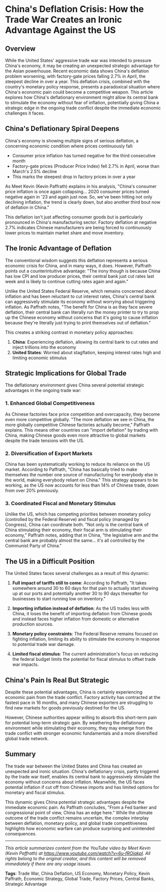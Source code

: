 # China's Deflation Crisis: How the Trade War Creates an Ironic Advantage Against the US

## Overview

While the United States' aggressive trade war was intended to pressure China's economy, it may be creating an unexpected strategic advantage for the Asian powerhouse. Recent economic data shows China's deflation problem worsening, with factory-gate prices falling 2.7% in April, the steepest decline in over a year. This deflation crisis, combined with the country's monetary policy response, presents a paradoxical situation where China's economic pain could become a competitive weapon. This article explores how China's deflationary environment might allow its central bank to stimulate the economy without fear of inflation, potentially giving China a strategic edge in the ongoing trade conflict despite the immediate economic challenges it faces.

## China's Deflationary Spiral Deepens

China's economy is showing multiple signs of serious deflation, a concerning economic condition where prices continuously fall:

- Consumer price inflation has turned negative for the third consecutive month
- Factory-gate prices (Producer Price Index) fell 2.7% in April, worse than March's 2.5% decline
- This marks the steepest drop in factory prices in over a year

As Meet Kevin (Kevin Paffrath) explains in his analysis, "China's consumer price inflation is once again collapsing... 2020 consumer prices turned negative again in '23 and again just now. So, we've been hitting not only declining inflation, the trend is clearly down, but also another third bout now of deflation in China."

This deflation isn't just affecting consumer goods but is particularly pronounced in China's manufacturing sector. Factory deflation at negative 2.7% indicates Chinese manufacturers are being forced to continuously lower prices to maintain market share and move inventory.

## The Ironic Advantage of Deflation

The conventional wisdom suggests this deflation represents a serious economic crisis for China, and in many ways, it does. However, Paffrath points out a counterintuitive advantage: "The irony though is because China has low CPI and low producer prices, their central bank just cut rates last week and is likely to continue cutting rates again and again."

Unlike the United States Federal Reserve, which remains concerned about inflation and has been reluctant to cut interest rates, China's central bank can aggressively stimulate its economy without worrying about triggering inflation. As Paffrath notes, "The benefit for China is as they face severe deflation, their central bank can literally run the money printer to try to prop up the Chinese economy without concerns that it's going to cause inflation because they're literally just trying to print themselves out of deflation."

This creates a striking contrast in monetary policy approaches:

1. **China**: Experiencing deflation, allowing its central bank to cut rates and inject trillions into the economy
2. **United States**: Worried about stagflation, keeping interest rates high and limiting economic stimulus

## Strategic Implications for Global Trade

The deflationary environment gives China several potential strategic advantages in the ongoing trade war:

### 1. Enhanced Global Competitiveness

As Chinese factories face price competition and overcapacity, they become even more competitive globally. "The more deflation we see in China, the more globally competitive Chinese factories actually become," Paffrath explains. This means other countries can "import deflation" by trading with China, making Chinese goods even more attractive to global markets despite the trade tensions with the US.

### 2. Diversification of Export Markets

China has been systematically working to reduce its reliance on the US market. According to Paffrath, "China has basically tried to make themselves the number one source of manufacturing for everybody else in the world, making everybody reliant on China." This strategy appears to be working, as the US now accounts for less than 14% of Chinese trade, down from over 20% previously.

### 3. Coordinated Fiscal and Monetary Stimulus

Unlike the US, which has competing priorities between monetary policy (controlled by the Federal Reserve) and fiscal policy (managed by Congress), China can coordinate both. "Not only is the central bank of China stimulating their economy, their fiscal arm is stimulating their economy," Paffrath notes, adding that in China, "the legislative arm and the central bank are probably almost the same... it's all controlled by the Communist Party of China."

## The US in a Difficult Position

The United States faces several challenges as a result of this dynamic:

1. **Full impact of tariffs still to come**: According to Paffrath, "It takes somewhere around 30 to 60 days for that pain to actually start showing up at our ports and potentially another 30 to 90 days thereafter for businesses to start running low on inventory."

2. **Importing inflation instead of deflation**: As the US trades less with China, it loses the benefit of importing deflation from Chinese goods and instead faces higher inflation from domestic or alternative production sources.

3. **Monetary policy constraints**: The Federal Reserve remains focused on fighting inflation, limiting its ability to stimulate the economy in response to potential trade war damage.

4. **Limited fiscal stimulus**: The current administration's focus on reducing the federal budget limits the potential for fiscal stimulus to offset trade war impacts.

## China's Pain Is Real But Strategic

Despite these potential advantages, China is certainly experiencing economic pain from the trade conflict. Factory activity has contracted at the fastest pace in 16 months, and many Chinese exporters are struggling to find new markets for goods previously destined for the US.

However, Chinese authorities appear willing to absorb this short-term pain for potential long-term strategic gain. By weathering the deflationary environment while stimulating their economy, they may emerge from the trade conflict with stronger economic fundamentals and a more diversified global trade network.

## Summary

The trade war between the United States and China has created an unexpected and ironic situation. China's deflationary crisis, partly triggered by the trade war itself, enables its central bank to aggressively stimulate the economy without concerns about inflation. Meanwhile, the US faces potential inflation if cut off from Chinese imports and has limited options for monetary and fiscal stimulus.

This dynamic gives China potential strategic advantages despite the immediate economic pain. As Paffrath concludes, "From a Fed banker and congressional point of view, China has an edge here." While the ultimate outcome of the trade conflict remains uncertain, the complex interplay between deflation, monetary policy, and global trade competitiveness highlights how economic warfare can produce surprising and unintended consequences.

---

*This article summarizes content from the YouTube video by Meet Kevin (Kevin Paffrath) at https://www.youtube.com/watch?v=6u-fROiakpI. All rights belong to the original creator, and this content will be removed immediately if there are any usage issues.*

**Tags**: Trade War, China Deflation, US Economy, Monetary Policy, Kevin Paffrath, Economic Strategy, Global Trade, Factory Prices, Central Banks, Strategic Advantage